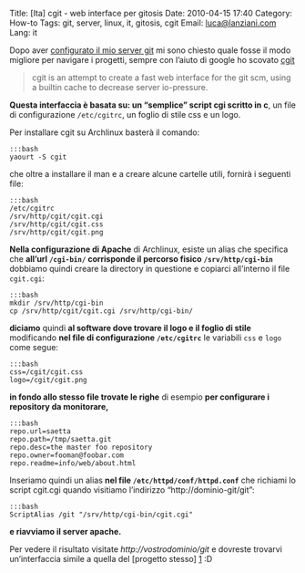 Title: [Ita] cgit - web interface per gitosis
Date: 2010-04-15 17:40
Category: How-to
Tags: git, server, linux, it, gitosis, cgit
Email: luca@lanziani.com
Lang: it

Dopo aver [configurato il mio server git]({filename}/posts/2010/04/gitosis_server_git_privato.md) mi sono chiesto quale fosse il modo migliore per navigare i progetti, sempre con l’aiuto di google ho scovato [cgit][1]

> cgit is an attempt to create a fast web interface for the git scm, using a builtin cache to decrease server io-pressure.


**Questa interfaccia è basata su: un “semplice” script cgi scritto in c**, un file di configurazione `/etc/cgitrc`, un foglio di stile css e un logo.

Per installare cgit su Archlinux basterà il comando:

	:::bash
	yaourt -S cgit

che oltre a installare il man e a creare alcune cartelle utili, fornirà i seguenti file:

	:::bash
	/etc/cgitrc
	/srv/http/cgit/cgit.cgi
	/srv/http/cgit/cgit.css
	/srv/http/cgit/cgit.png


**Nella configurazione di Apache** di Archlinux, esiste un alias che specifica che **all’url `/cgi-bin/` corrisponde il percorso fisico `/srv/http/cgi-bin`** dobbiamo quindi creare la directory in questione e copiarci all’interno il file `cgit.cgi`:

	:::bash
	mkdir /srv/http/cgi-bin
	cp /srv/http/cgit/cgit.cgi /srv/http/cgi-bin/


**diciamo** quindi **al software dove trovare il logo e il foglio di stile** modificando **nel file di configurazione `/etc/cgitrc`** le variabili `css` e `logo` come segue:

	:::bash
	css=/cgit/cgit.css
 	logo=/cgit/cgit.png


**in fondo allo stesso file trovate le righe** di esempio **per configurare i repository da monitorare,**

	:::bash
	repo.url=saetta
  	repo.path=/tmp/saetta.git
  	repo.desc=the master foo repository
  	repo.owner=fooman@foobar.com
  	repo.readme=info/web/about.html

Inseriamo quindi un alias **nel file `/etc/httpd/conf/httpd.conf`** che richiami lo script cgit.cgi quando visitiamo l’indirizzo “http://dominio-git/git”:

	:::bash
	ScriptAlias /git "/srv/http/cgi-bin/cgit.cgi"


**e riavviamo il server apache.**

Per vedere il risultato visitate _http://vostrodominio/git_ e dovreste trovarvi un’interfaccia simile a quella del [progetto stesso] [1] :D

[1]: http://hjemli.net/git/cgit/tree/README